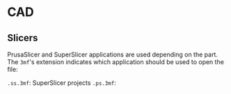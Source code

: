 # CAD

## Slicers
PrusaSlicer and SuperSlicer applications are used depending on the part. The
`3mf`'s extension indicates which application should be used to open
the file:

`.ss.3mf`: SuperSlicer projects
`.ps.3mf`:
